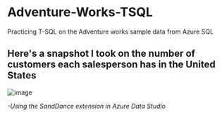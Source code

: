 # Adventure-Works-TSQL
Practicing T-SQL on the Adventure works sample data from Azure SQL

## Here's a snapshot I took on the number of customers each salesperson has in the United States



![image](https://user-images.githubusercontent.com/30465635/188533000-59b4f303-ab8d-4b8d-8ad4-b7d1d714929a.png)

*-Using the SandDance extension in Azure Data Studio*
